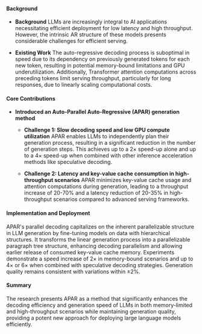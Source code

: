 #### Background
- **Background**
LLMs are increasingly integral to AI applications necessitating efficient deployment for low latency and high throughput. However, the intrinsic AR structure of these models presents considerable challenges for efficient serving.

- **Existing Work**
The auto-regressive decoding process is suboptimal in speed due to its dependency on previously generated tokens for each new token, resulting in potential memory-bound limitations and GPU underutilization. Additionally, Transformer attention computations across preceding tokens limit serving throughput, particularly for long responses, due to linearly scaling computational costs.

#### Core Contributions
  - **Introduced an Auto-Parallel Auto-Regressive (APAR) generation method**
    - **Challenge 1: Slow decoding speed and low GPU compute utilization**
      APAR enables LLMs to independently plan their generation process, resulting in a significant reduction in the number of generation steps. This achieves up to a 2× speed-up alone and up to a 4× speed-up when combined with other inference acceleration methods like speculative decoding.

    - **Challenge 2: Latency and key-value cache consumption in high-throughput scenarios**
      APAR minimizes key-value cache usage and attention computations during generation, leading to a throughput increase of 20-70% and a latency reduction of 20-35% in high-throughput scenarios compared to advanced serving frameworks.

#### Implementation and Deployment
APAR's parallel decoding capitalizes on the inherent parallelizable structure in LLM generation by fine-tuning models on data with hierarchical structures. It transforms the linear generation process into a parallelizable paragraph tree structure, enhancing decoding parallelism and allowing earlier release of consumed key-value cache memory. Experiments demonstrate a speed increase of 2× in memory-bound scenarios and up to 4× or 6× when combined with speculative decoding strategies. Generation quality remains consistent with variations within ±2%.

#### Summary
The research presents APAR as a method that significantly enhances the decoding efficiency and generation speed of LLMs in both memory-limited and high-throughput scenarios while maintaining generation quality, providing a potent new approach for deploying large language models efficiently.